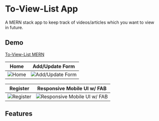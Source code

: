 # To-View-List App

A MERN stack app to keep track of videos/articles which you want to view in future.

## Demo

[To-View-List MERN](https://github.com/amand33p)

|                                              Home                                               |                                            Add/Update Form                                             |
| :---------------------------------------------------------------------------------------------: | :----------------------------------------------------------------------------------------------------: |
| ![Home](https://github.com/amand33p/to-view-list-mern/blob/master/screenshots/desktop-home.png) | ![Add/Update Form](https://github.com/amand33p/to-view-list-mern/blob/master/screenshots/add-form.png) |

|                                                Register                                                 |                                                Responsive Mobile UI w/ FAB                                                 |
| :-----------------------------------------------------------------------------------------------------: | :------------------------------------------------------------------------------------------------------------------------: |
| ![Register](https://github.com/amand33p/to-view-list-mern/blob/master/screenshots/desktop-register.png) | ![Responsive Mobile UI w/ FAB](https://github.com/amand33p/to-view-list-mern/blob/master/screenshots/mobile-home-dark.png) |

## Features
